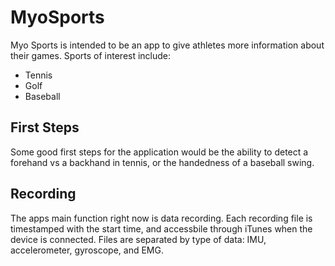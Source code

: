 # MyoSports

Myo Sports is intended to be an app to give athletes more information about their games. Sports of interest include:
- Tennis
- Golf
- Baseball

## First Steps

Some good first steps for the application would be the ability to detect a forehand vs a backhand in tennis, or the
handedness of a baseball swing.

## Recording

The apps main function right now is data recording. Each recording file is timestamped with the start time, and
accessbile through iTunes when the device is connected. Files are separated by type of data: IMU, accelerometer,
gyroscope, and EMG.
